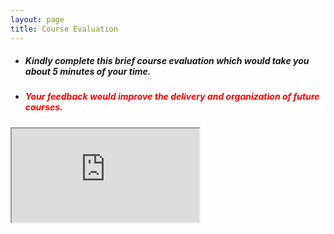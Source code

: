 ```yaml
---
layout: page
title: Course Evaluation 
--- 
```


<html>
<body>
  
  <ul>
    <li> <h5> Kindly complete this brief course evaluation which would take you about 5 minutes of your time. </h5> </li>
    <li> <h5 style="background-color:white; color:red; text-align: left;"> Your feedback would improve the delivery and organization of future courses. </h5> </li>
    </ul>

  </body>
</html>
<!--
<iframe src="https://docs.google.com/forms/d/e/1FAIpQLSc2c2Cb9LS5C2ETqS7Pnahv5IkjOEgFVTC1pf9EaWItetBb4Q/viewform?usp=sf_link" width="100%" height="800" frameborder="0" marginheight="0" marginwidth="0">Loading… </iframe> -->

<iframe src="https://forms.gle/sj7c4dyb1B6sU27W8">Loading… </iframe>
